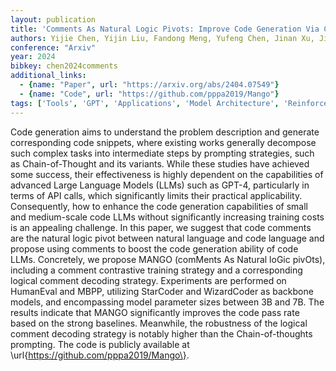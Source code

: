 ```yaml
---
layout: publication
title: 'Comments As Natural Logic Pivots: Improve Code Generation Via Comment Perspective'
authors: Yijie Chen, Yijin Liu, Fandong Meng, Yufeng Chen, Jinan Xu, Jie Zhou
conference: "Arxiv"
year: 2024
bibkey: chen2024comments
additional_links:
  - {name: "Paper", url: "https://arxiv.org/abs/2404.07549"}
  - {name: "Code", url: "https://github.com/pppa2019/Mango"}
tags: ['Tools', 'GPT', 'Applications', 'Model Architecture', 'Reinforcement Learning', 'Security', 'Training Techniques', 'Has Code', 'Prompting']
---
```

Code generation aims to understand the problem description and generate
corresponding code snippets, where existing works generally decompose such
complex tasks into intermediate steps by prompting strategies, such as
Chain-of-Thought and its variants. While these studies have achieved some
success, their effectiveness is highly dependent on the capabilities of
advanced Large Language Models (LLMs) such as GPT-4, particularly in terms of
API calls, which significantly limits their practical applicability.
Consequently, how to enhance the code generation capabilities of small and
medium-scale code LLMs without significantly increasing training costs is an
appealing challenge. In this paper, we suggest that code comments are the
natural logic pivot between natural language and code language and propose
using comments to boost the code generation ability of code LLMs. Concretely,
we propose MANGO (comMents As Natural loGic pivOts), including a comment
contrastive training strategy and a corresponding logical comment decoding
strategy. Experiments are performed on HumanEval and MBPP, utilizing StarCoder
and WizardCoder as backbone models, and encompassing model parameter sizes
between 3B and 7B. The results indicate that MANGO significantly improves the
code pass rate based on the strong baselines. Meanwhile, the robustness of the
logical comment decoding strategy is notably higher than the Chain-of-thoughts
prompting. The code is publicly available at
\url\{https://github.com/pppa2019/Mango\}.
